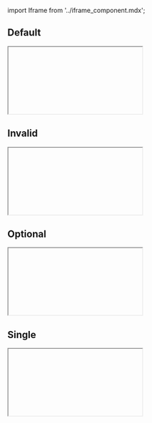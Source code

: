 import Iframe from '../iframe_component.mdx';

## Default
<Iframe id='components-forms-checkbox--default' > </Iframe>

## Invalid
<Iframe id='components-forms-checkbox--invalid' > </Iframe>

## Optional
<Iframe id='components-forms-checkbox--optional' > </Iframe>

## Single
<Iframe id='components-forms-checkbox--single' > </Iframe>